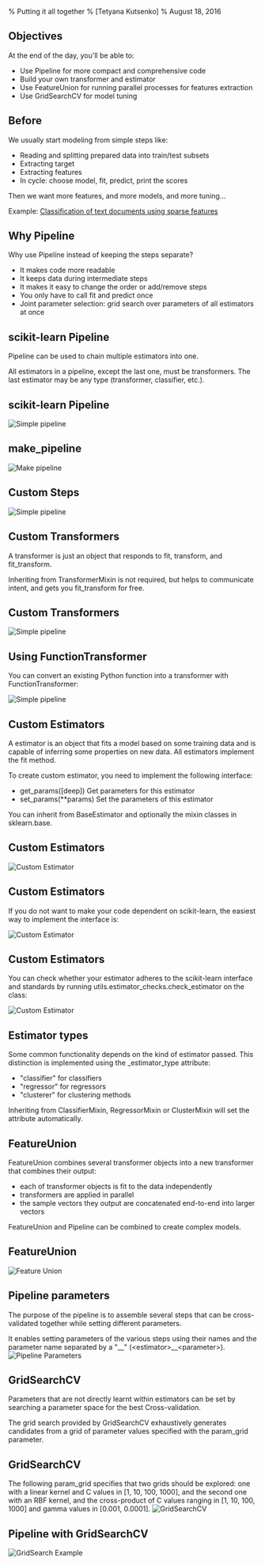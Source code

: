 % Putting it all together
% [Tetyana Kutsenko]
% August 18, 2016


## Objectives

At the end of the day, you'll be able to:

* Use Pipeline for more compact and comprehensive code
* Build your own transformer and estimator
* Use FeatureUnion for running parallel processes for features extraction
* Use GridSearchCV for model tuning


## Before

We usually start modeling from simple steps like:

  * Reading and splitting prepared data into train/test subsets
  * Extracting target
  * Extracting features
  * In cycle: choose model, fit, predict, print the scores

Then we want more features, and more models, and more tuning...  

Example: [Classification of text documents using sparse features](http://scikit-learn.org/stable/auto_examples/text/document_classification_20newsgroups.html)

## Why Pipeline

Why use Pipeline instead of keeping the steps separate?

* It makes code more readable
* It keeps data during intermediate steps
* It makes it easy to change the order or add/remove steps
* You only have to call fit and predict once
* Joint parameter selection: grid search over parameters of all estimators at once


## scikit-learn Pipeline

Pipeline can be used to chain multiple estimators into one.

All estimators in a pipeline, except the last one, must be transformers.
The last estimator may be any type (transformer, classifier, etc.).


## scikit-learn Pipeline

![Simple pipeline](images/pipeline_simple.png)


## make_pipeline

![Make pipeline](images/make_pipeline.png)

## Custom Steps

![Simple pipeline](images/pipeline_custom.png)

## Custom Transformers

A transformer is just an object that responds to fit, transform, and fit_transform.

Inheriting from TransformerMixin is not required, but helps to communicate intent, and gets you fit_transform for free.

## Custom Transformers

![Simple pipeline](images/transformer.png)


## Using FunctionTransformer

You can convert an existing Python function into a transformer with FunctionTransformer:

![Simple pipeline](images/FunctionTransformer.png)

## Custom Estimators

A estimator is an object that fits a model based on some training data and is capable of inferring some properties on new data. All estimators implement the fit method.

To create custom estimator, you need to implement the following interface:

  * get_params([deep])	Get parameters for this estimator
  * set_params(**params)	Set the parameters of this estimator

You can inherit from BaseEstimator and optionally the mixin classes in sklearn.base.

## Custom Estimators

![Custom Estimator](images/estimator_inherit.png)


## Custom Estimators

If you do not want to make your code dependent on scikit-learn, the easiest way to implement the interface is:

![Custom Estimator](images/estimator_implement.png)


## Custom Estimators

You can check whether your estimator adheres to the scikit-learn interface and standards by running utils.estimator_checks.check_estimator on the class:

![Custom Estimator](images/estimator_check.png)


## Estimator types

Some common functionality depends on the kind of estimator passed.
This distinction is implemented using the _estimator_type attribute:

* "classifier" for classifiers
* "regressor" for regressors
* "clusterer" for clustering methods

Inheriting from ClassifierMixin, RegressorMixin or ClusterMixin will set the attribute automatically.

## FeatureUnion

FeatureUnion combines several transformer objects into a new transformer that combines their output:

* each of transformer objects is fit to the data independently
* transformers are applied in parallel
* the sample vectors they output are concatenated end-to-end into larger vectors

FeatureUnion and Pipeline can be combined to create complex models.

## FeatureUnion

![Feature Union](images/feature_union.png)


## Pipeline parameters

The purpose of the pipeline is to assemble several steps that can be cross-validated together while setting different parameters.

It enables setting parameters of the various steps using their names and the parameter name separated by a "\_\_" (\<estimator\>\_\_\<parameter\>).
![Pipeline Parameters](images/pipeline_parameters.png)


## GridSearchCV

Parameters that are not directly learnt within estimators can be set by searching a parameter space for the best Cross-validation.

The grid search provided by GridSearchCV exhaustively generates candidates from a grid of parameter values specified with the param_grid parameter.

## GridSearchCV

The following param_grid specifies that two grids should be explored: one with a linear kernel and C values in [1, 10, 100, 1000], and the second one with an RBF kernel, and the cross-product of C values ranging in [1, 10, 100, 1000] and gamma values in [0.001, 0.0001].
![GridSearchCV](images/param_grid.png)

## Pipeline with GridSearchCV

![GridSearch Example](images/grid_search.png)
